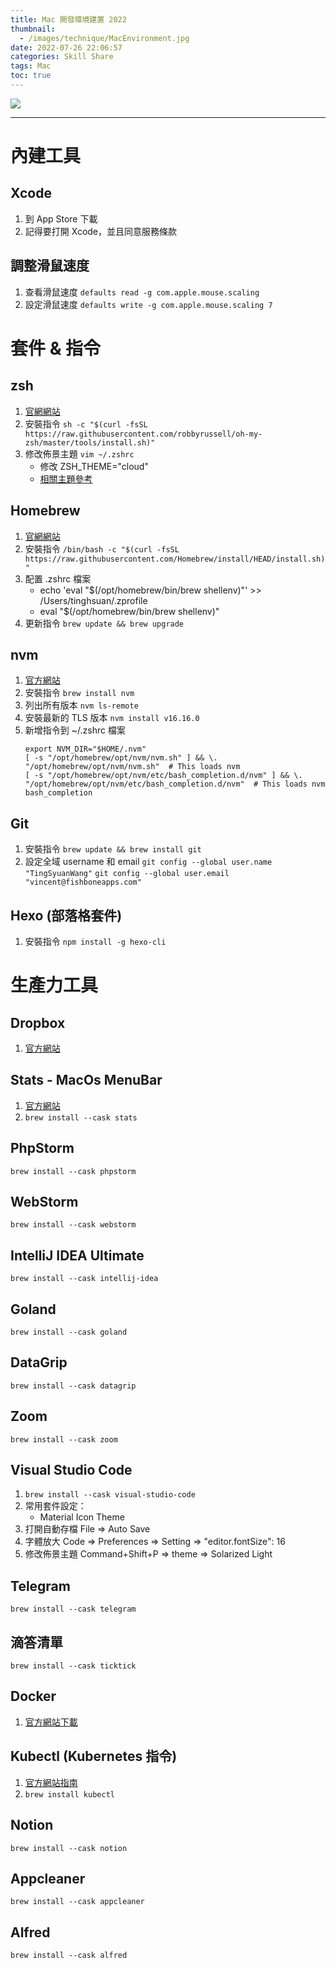 ```yaml
---
title: Mac 開發環境建置 2022
thumbnail:
  - /images/technique/MacEnvironment.jpg
date: 2022-07-26 22:06:57
categories: Skill Share
tags: Mac
toc: true
---
```

<img src="/images/technique/MacEnvironment.jpg">

***
# 內建工具
## Xcode
1. 到 App Store 下載
2. 記得要打開 Xcode，並且同意服務條款
## 調整滑鼠速度
1. 查看滑鼠速度 `defaults read -g com.apple.mouse.scaling`
2. 設定滑鼠速度 `defaults write -g com.apple.mouse.scaling 7`

# 套件 & 指令
## zsh
1. [官網網站](https://ohmyz.sh/#install)
2. 安裝指令
   `sh -c "$(curl -fsSL https://raw.githubusercontent.com/robbyrussell/oh-my-zsh/master/tools/install.sh)"`
3. 修改佈景主題
   `vim ~/.zshrc`
   - 修改 ZSH_THEME="cloud"
   - [相關主題參考](https://github.com/robbyrussell/oh-my-zsh/wiki/Themes)
## Homebrew
1. [官網網站](https://brew.sh/)
2. 安裝指令
   `/bin/bash -c "$(curl -fsSL https://raw.githubusercontent.com/Homebrew/install/HEAD/install.sh)"`
3. 配置 .zshrc 檔案
   - echo 'eval "$(/opt/homebrew/bin/brew shellenv)"' >> /Users/tinghsuan/.zprofile
   - eval "$(/opt/homebrew/bin/brew shellenv)"
4. 更新指令
   `brew update && brew upgrade`
## nvm
1. [官方網站](https://github.com/creationix/nvm)
2. 安裝指令
   `brew install nvm`
3. 列出所有版本
   `nvm ls-remote`
4. 安裝最新的 TLS 版本
   `nvm install v16.16.0`
5. 新增指令到 ~/.zshrc 檔案
   ```
   export NVM_DIR="$HOME/.nvm"
   [ -s "/opt/homebrew/opt/nvm/nvm.sh" ] && \. "/opt/homebrew/opt/nvm/nvm.sh"  # This loads nvm
   [ -s "/opt/homebrew/opt/nvm/etc/bash_completion.d/nvm" ] && \. "/opt/homebrew/opt/nvm/etc/bash_completion.d/nvm"  # This loads nvm bash_completion
   ```
## Git
1. 安裝指令
   `brew update && brew install git`
2. 設定全域 username 和 email
   `git config --global user.name "TingSyuanWang"`
   `git config --global user.email "vincent@fishboneapps.com"`
## Hexo (部落格套件)
1. 安裝指令
   `npm install -g hexo-cli`

# 生產力工具
## Dropbox
1. [官方網站](https://www.dropbox.com/downloading)
## Stats - MacOs MenuBar
1. [官方網站](https://github.com/exelban/stats)
2. `brew install --cask stats`
## PhpStorm
`brew install --cask phpstorm`
## WebStorm
`brew install --cask webstorm`
## IntelliJ IDEA Ultimate
`brew install --cask intellij-idea`
## Goland
`brew install --cask goland`
## DataGrip
`brew install --cask datagrip`
## Zoom
`brew install --cask zoom`
## Visual Studio Code
1. `brew install --cask visual-studio-code`
2. 常用套件設定：
   - Material Icon Theme
3. 打開自動存檔 File => Auto Save
4. 字體放大 Code => Preferences => Setting => "editor.fontSize": 16
5. 修改佈景主題 Command+Shift+P => theme => Solarized Light
## Telegram
`brew install --cask telegram`
## 滴答清單
`brew install --cask ticktick`
## Docker
1. [官方網站下載](https://www.docker.com/products/docker-desktop/)
## Kubectl (Kubernetes 指令)
1. [官方網站指南](https://kubernetes.io/docs/tasks/tools/install-kubectl-macos/)
2. `brew install kubectl`
## Notion
`brew install --cask notion`
## Appcleaner
`brew install --cask appcleaner`
## Alfred
`brew install --cask alfred`
